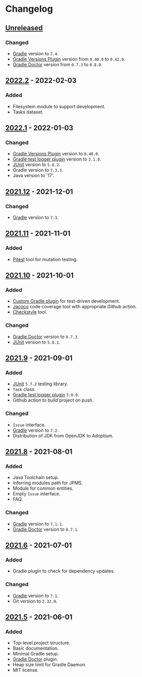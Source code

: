 # Changelog

## [Unreleased]
### Changed
- [Gradle] version to `7.4`.
- [Gradle Versions Plugin] version from `0.40.0` to `0.42.0`.
- [Gradle Doctor] version from `0.7.3` to `0.8.0`.

## [2022.2] - 2022-02-03
### Added
- Filesystem module to support development.
- Tasks dataset.

## [2022.1] - 2022-01-03
### Changed
- [Gradle Versions Plugin] version to `0.40.0`.
- [Gradle test logger plugin] version to `3.1.0`.
- [JUnit] version to `5.8.2`.
- Gradle version to `7.3.3`.
- Java version to '17'.

## [2021.12] - 2021-12-01
### Changed
- [Gradle] version to `7.3`.

## [2021.11] - 2021-11-01
### Added
- [Pitest] tool for mutation testing.

## [2021.10] - 2021-10-01
### Added
- [Custom Gradle plugin] for test-driven development.
- [Jacoco] code coverage tool with appropriate Github action.
- [Checkstyle] tool.

### Changed
- [Gradle Doctor] version to `0.7.3`.
- [JUnit] version to `5.8.1`.

## [2021.9] - 2021-09-01
### Added
- [JUnit] `5.7.2` testing library.
- `Task` class.
- [Gradle test logger plugin] `3.0.0`.
- Github action to build project on push.

### Changed
- `Issue` interface.
- [Gradle] version to `7.2`.
- Distribution of JDK from OpenJDK to Adoptium.

## [2021.8] - 2021-08-01
### Added
- Java Toolchain setup.
- Inferring modules path for JPMS.
- Module for common entities.
- Empty `Issue` interface.
- FAQ.

### Changed
- [Gradle] version to `7.1.1`.
- [Gradle Doctor] version to `0.7.1`.

## [2021.6] - 2021-07-01
### Added
- Gradle plugin to check for dependency updates.

### Changed
- [Gradle] version to `7.1`.
- Git version to `2.32.0`.

## [2021.5] - 2021-06-01
### Added
- Top-level project structure.
- Basic documentation.
- Minimal Gradle setup.
- [Gradle Doctor] plugin.
- Heap size limit for Gradle Daemon.
- MIT license.

[Unreleased]: https://github.com/iyankovsky/java-server-template/compare/v2022.2...HEAD
[2022.2]: https://github.com/iyankovsky/java-server-template/releases/tag/v2022.2
[2022.1]: https://github.com/iyankovsky/java-server-template/releases/tag/v2022.1
[2021.12]: https://github.com/iyankovsky/java-server-template/releases/tag/v2021.12
[2021.11]: https://github.com/iyankovsky/java-server-template/releases/tag/v2021.11
[2021.10]: https://github.com/iyankovsky/java-server-template/releases/tag/v2021.10
[2021.9]: https://github.com/iyankovsky/java-server-template/releases/tag/v2021.9
[2021.8]: https://github.com/iyankovsky/java-server-template/releases/tag/v2021.8
[2021.6]: https://github.com/iyankovsky/java-server-template/releases/tag/v2021.6
[2021.5]: https://github.com/iyankovsky/java-server-template/releases/tag/v2021.5

[Gradle]: https://gradle.org
[Pitest]: https://pitest.org
[JUnit]: https://junit.org/junit5
[Gradle test logger plugin]: https://github.com/radarsh/gradle-test-logger-plugin
[Jacoco]: https://www.eclemma.org/jacoco
[Gradle Doctor]: https://runningcode.github.io/gradle-doctor
[Custom Gradle plugin]: https://docs.gradle.org/current/userguide/custom_plugins.html
[Checkstyle]: https://checkstyle.sourceforge.io
[Gradle Versions Plugin]: https://github.com/ben-manes/gradle-versions-plugin
